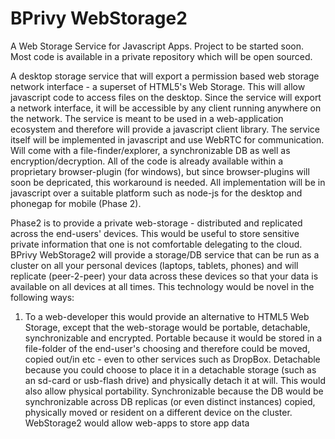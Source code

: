 BPrivy WebStorage2
==============

A Web Storage Service for Javascript Apps. Project to be started soon. Most code is available in a private repository which will be open sourced.

A desktop storage service that will export a permission based web storage network interface - a superset of HTML5's Web Storage. This will allow javascript code to access files on the desktop. Since the service will export a network interface, it will be accessible by any client running anywhere on the network. The service is meant to be used in a web-application ecosystem and therefore will provide a javascript client library. The service itself will be implemented in javascript and use WebRTC for communication. Will come with a file-finder/explorer, a synchronizable DB as well as encryption/decryption. All of the code is already available within a proprietary browser-plugin (for windows), but since browser-plugins will soon be depricated, this workaround is needed. All implementation will be in javascript over a suitable platform such as node-js for the desktop and phonegap for mobile (Phase 2).

Phase2 is to provide a private web-storage - distributed and replicated across the end-users' devices. This would be useful to store sensitive private information that one is not comfortable delegating to the cloud. BPrivy WebStorage2 will provide a storage/DB service that can be run as a cluster on all your personal devices (laptops, tablets, phones) and will replicate (peer-2-peer) your data across these devices so that your data is available on all devices at all times. This technology would be novel in the following ways:
1. To a web-developer this would provide an alternative to HTML5 Web Storage, except that the web-storage would be portable, detachable, synchronizable and encrypted. Portable because it would be stored in a file-folder of the end-user's choosing and therefore could be moved, copied out/in etc - even to other services such as DropBox. Detachable because you could choose to place it in a detachable storage (such as an sd-card or usb-flash drive) and physically detach it at will. This would also allow physical portability. Synchronizable because the DB would be synchronizable across DB replicas (or even distinct instances) copied, physically moved or resident on a different device on the cluster. WebStorage2 would allow web-apps to store app data 

